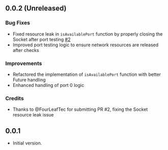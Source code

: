 ## 0.0.2 (Unreleased)

### Bug Fixes

- Fixed resource leak in `isAvailablePort` function by properly closing the Socket after port testing [#2](https://github.com/medz/freeport/pull/2)
- Improved port testing logic to ensure network resources are released after checks

### Improvements

- Refactored the implementation of `isAvailablePort` function with better Future handling
- Enhanced handling of port 0 logic

### Credits

- Thanks to @FourLeafTec for submitting PR #2, fixing the Socket resource leak issue

## 0.0.1

- Initial version.
